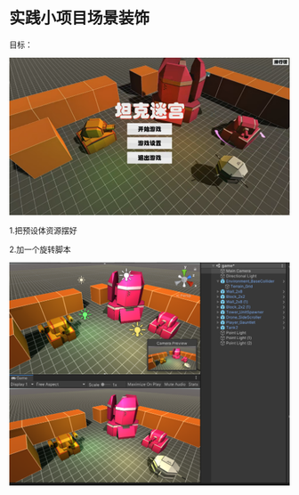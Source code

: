 # 实践小项目场景装饰

目标：

![3c1754d5201ecdfd2ec1259369fa0ff3.png](image/3c1754d5201ecdfd2ec1259369fa0ff3.png)

1.把预设体资源摆好

2.加一个旋转脚本

![65c87a30937071e1a4323ee9e109d264.png](image/65c87a30937071e1a4323ee9e109d264.png)
